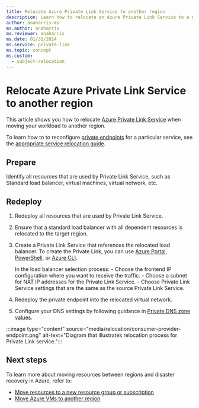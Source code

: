 ```yaml
---
title: Relocate Azure Private Link Service to another region
description: Learn how to relocate an Azure Private Link Service to a new region
author: anaharris-ms
ms.author: anaharris
ms.reviewer: anaharris
ms.date: 01/31/2024
ms.service: private-link
ms.topic: concept
ms.custom:
  - subject-relocation
---
```


# Relocate Azure Private Link Service to another region

This article shows you how to relocate [Azure Private Link Service](/azure/private-link/private-link-overview) when moving your workload to another region. 

To learn how to to reconfigure [private endpoints](/azure/private-link/private-link-overview) for a particular service, see the [appropriate service relocation guide](overview-relocation.md).


## Prepare

Identify all resources that are used by Private Link Service, such as Standard load balancer, virtual machines, virtual network, etc.

## Redeploy

1. Redeploy all resources that are used by Private Link Service.

1. Ensure that a standard load balancer with all dependent resources is relocated to the target region.

1. Create a Private Link Service that references the relocated load balancer. To create the Private Link, you can use [Azure Portal](/azure/private-link/create-private-link-service-portal), [PowerShell](/azure/private-link/create-private-link-service-powershell), or [Azure CLI](/azure/private-link/create-private-link-service-cli). 

    In the load balancer selection process:
        - Choose the frontend IP configuration where you want to receive the traffic. 
        - Choose a subnet for NAT IP addresses for the Private Link Service. 
        - Choose Private Link Service settings that are the same as the source Private Link Service. 
    
1. Redeploy the private endpoint into the relocated virtual network.

1. Configure your DNS settings by following guidance in [Private DNS zone values](/azure/private-link/private-endpoint-dns?branch=main).


:::image type="content" source="media/relocation/consumer-provider-endpoint.png" alt-text="Diagram that illustrates relocation process for Private Link service.":::

## Next steps

To learn more about moving resources between regions and disaster recovery in Azure, refer to:

- [Move resources to a new resource group or subscription](../azure-resource-manager/management/move-resource-group-and-subscription.md)
- [Move Azure VMs to another region](../site-recovery/azure-to-azure-tutorial-migrate.md)
